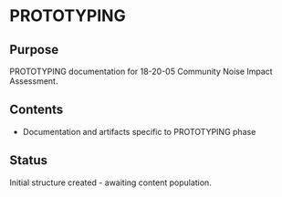 # PROTOTYPING

## Purpose
PROTOTYPING documentation for 18-20-05 Community Noise Impact Assessment.

## Contents
- Documentation and artifacts specific to PROTOTYPING phase

## Status
Initial structure created - awaiting content population.
